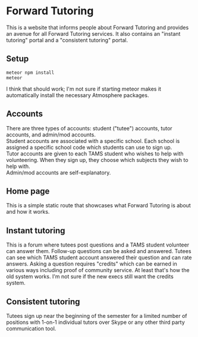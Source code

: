 # Forward Tutoring
This is a website that informs people about Forward Tutoring and provides an avenue for all Forward Tutoring services. It also contains an "instant tutoring" portal and a "consistent tutoring" portal.  

## Setup
```
meteor npm install
meteor
```
I think that should work; I'm not sure if starting meteor makes it automatically install the necessary Atmosphere packages.

## Accounts
There are three types of accounts: student ("tutee") accounts, tutor accounts, and admin/mod accounts.  
Student accounts are associated with a specific school. Each school is assigned a specific school code which students can use to sign up.  
Tutor accounts are given to each TAMS student who wishes to help with volunteering. When they sign up, they choose which subjects they wish to help with.  
Admin/mod accounts are self-explanatory.  

## Home page
This is a simple static route that showcases what Forward Tutoring is about and how it works.  

## Instant tutoring
This is a forum where tutees post questions and a TAMS student volunteer can answer them. Follow-up questions can be asked and answered. Tutees can see which TAMS student account answered their question and can rate answers. Asking a question requires "credits" which can be earned in various ways including proof of community service. At least that's how the old system works. I'm not sure if the new execs still want the credits system.  

## Consistent tutoring
Tutees sign up near the beginning of the semester for a limited number of positions with 1-on-1 individual tutors over Skype or any other third party communication tool.  
